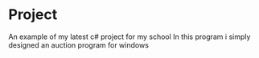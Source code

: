 # Project
An example of my latest c# project for my school
In this program i simply designed an auction program for windows
